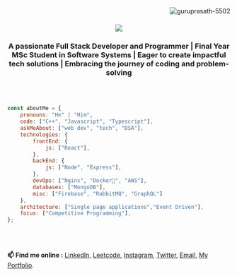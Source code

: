<img align="right" src="https://komarev.com/ghpvc/?username=guruprasath-5502&label=Profile%20views&color=0e75b6&style=flat" alt="guruprasath-5502" />

<h1 align="center"><img src="https://readme-typing-svg.herokuapp.com/?font=Righteous&size=35&center=true&vCenter=true&width=500&height=70&duration=4000&lines=Hi+There!+👋;+I'm+Guru+Prasath!;" /></h1>
<h3 align="center">A passionate Full Stack Developer and Programmer | Final Year MSc Student in Software Systems | Eager to create impactful tech solutions | Embracing the journey of coding and problem-solving</h3>
<br><br>

```javascript
const aboutMe = {
    pronouns: "He" | "Him",
    code: ["C++", "Javascript", "Typescript"],
    askMeAbout: ["web dev", "tech", "DSA"],
    technologies: {
        frontEnd: {
            js: ["React"],
        },
        backEnd: {
            js: ["Node", "Express"],
        },
        devOps: ["Nginx", "Docker🐳", "AWS"],
        databases: ["MongoDB"],
        misc: ["Firebase", "RabbitMQ", "GraphQL"]
    },
    architecture: ["Single page applications","Event Driven"],
    focus: ["Competitive Programming"],
};
```

<br><br>

**📫 Find me online :** <a href="https://linkedin.com/in/guru--prasath" target="blank">LinkedIn</a>,
<a href="https://www.leetcode.com/Guru_Prasath_K_S" target="blank">Leetcode</a>,
<a href="https://instagram.com/_.guru_prasath._" target="blank">Instagram</a>,
<a href="https://twitter.com/Guru_Prasath_KS" target="blank">Twitter</a>,
<a href="mailto:guruprasath2552@gmail.com" target="_blank">Email</a>,
<a href="https://guruprasath.site" target="_blank">My Portfolio</a>.
<br><br>
